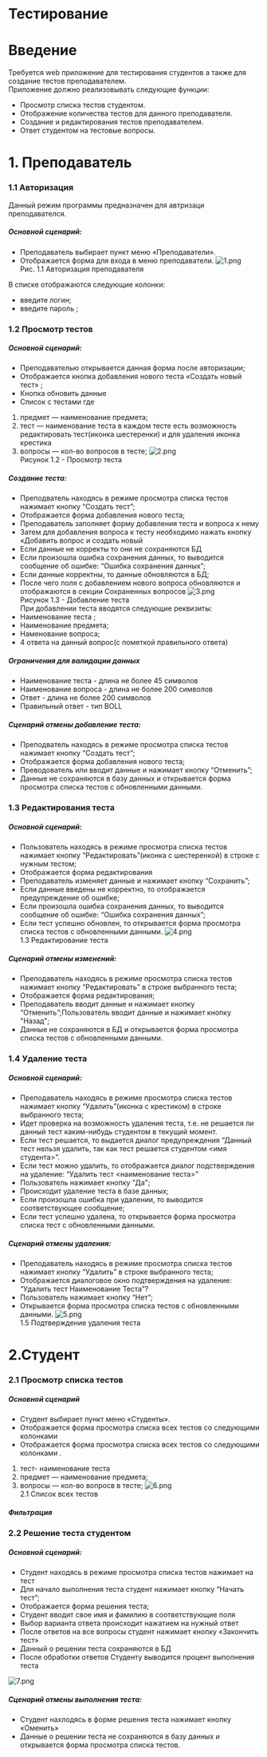 Тестирование 
========================= 
# Введение 

Требуется web приложение для  тестирования студентов а также для создание тестов преподавателем.  
Приложение должно реализовывать следующие функции: 
* Просмотр списка тестов студентом.
* Отображение количества тестов для данного преподавателя.
* Создание и редактирования тестов преподавателем.
* Ответ студентом на тестовые вопросы.

# 1. Преподаватель
### 1.1 Авторизация
Данный режим программы предназначен для автризаци преподавателся.

##### Основной сценарий: 
* Преподаватель выбирает пункт меню «Преподаватели».
* Отображается форма для входа в меню преподаватели.
![1.png](https://www.dropbox.com/home/deliveryCost?preview=1.png)  
Рис. 1.1 Авторизация преподавателя 

В списке отображаются следующие колонки: 
* введите логин;
* введите пароль ;


### 1.2 Просмотр тестов
##### Основной сценарий: 
* Преподавателью открывается данная форма  после авторизации;
* Отображается кнопка добавления нового теста «Создать новый тест» ;
* Кнопка обновить данные 
* Список с тестами где
1. предмет — наименование предмета;
2. тест  —  наименование теста в каждом тесте есть возможность редактировать тест(иконка шестеренки)
и для удаления иконка крестика
3. вопросы — кол-во вопросов в тесте;
![2.png](https://www.dropbox.com/home/deliveryCost?preview=2.png)  
Рисунок 1.2 - Просмотр теста  
##### Создание теста:
* Преподватель находясь в режиме просмотра списка тестов нажимает кнопку “Создать тест”;
* Отображается форма добавления нового теста;
* Преподаватель заполняет форму добавления теста и вопроса к нему 
* Затем для добавления вопроса к тесту необходимо нажать кнопку «Добавить вопрос и создать новый
* Если данные не  корректы то они  не сохраняются БД
* Если произошла ошибка сохранения данных, то выводится сообщение об ошибке: “Ошибка сохранения данных”;
* Если данные корректны, то данные обновляются в БД;
* После чего поля с добавлением нового вопроса обновляются и отображаются в секции Сохраненных вопросов
![3.png](https://www.dropbox.com/home/deliveryCost?preview=3.png)  
Рисунок 1.3 - Добавление теста  
При добавлении теста вводятся следующие реквизиты:
* Наименование теста ;
* Наименование предмета;
* Наменование вопроса;
* 4 ответа на данный вопрос(с пометкой правильного ответа)
##### Ограничения для валидации данных
* Наименование теста  - длина не более 45 символов
* Наименование вопроса  - длина не более 200 символов
* Ответ  - длина не более 200 символов
* Правильный ответ  -  тип BOLL

##### Сценарий отмены добавление теста:
* Преподватель находясь в режиме просмотра списка тестов нажимает кнопку “Создать тест”;
* Отображается форма добавления нового теста;
* Преводователь или вводит данные и нажимает кнопку “Отменить”;
* Данные не сохраняются в базу данных и открывается форма просмотра списка тестов с обновленными данными.

### 1.3 Редактирования теста
##### Основной сценарий: 
* Пользователь находясь в режиме просмотра списка тестов нажимает кнопку “Редактировать”(иконка с шестеренкой)  в строке с нужным тестом;
* Отображается форма редактирования
* Преподаватель изменяет данные и нажимает кнопку “Сохранить”;
* Если данные введены не корректно, то отображается предупреждение об ошибке;
* Если произошла ошибка сохранения данных, то выводится сообщение об ошибке: “Ошибка сохранения данных”;
* Если тест успешно обновлен, то открывается форма просмотра списка тестов с обновленными данными.
![4.png](https://www.dropbox.com/home/deliveryCost?preview=4.png)  
1.3 Редактирование теста 
##### Сценарий отмены изменений: 
* Преподаватель находясь в режиме просмотра списка тестов нажимает кнопку “Редактировать” в строке
выбранного теста;
* Отображается форма редактирования;
* Преподаватель вводит данные и нажимает кнопку “Отменить”;Пользователь вводит данные и нажимает кнопку "Назад"; 
* Данные не сохраняются в БД и открывается форма просмотра списка тестов с
обновленными данными.

### 1.4 Удаление теста
##### Основной сценарий: 
* Преподаватель находясь в режиме просмотра списка тестов нажимает кнопку “Удалить”(иконка с крестиком) в строке выбранного теста;
* Идет проверка на возможность удаления теста, т.е. не решается ли данный тест каким-нибудь студентом в текущий момент.
* Если тест решается, то выдается диалог предупреждения “Данный тест нельзя удалить, так как тест решается студентом <имя студента>”.
* Если тест можно удалить, то отображается диалог подстверждения на удаление: “Удалить тест  <наименование теста>”
* Пользователь нажимает кнопку "Да"; 
* Происходит удаление теста в базе данных; 
* Если произошла ошибка при удалении, то выводится соответствующее сообщение; 
* Если тест успешно удалена, то открывается форма просмотра списка тест с обновленными данными.

##### Сценарий отмены удаления: 
* Преподаватель находясь в режиме просмотра списка тестов нажимает кнопку “Удалить” в строке выбранного теста;
* Отображается диалоговое окно подтверждения на удаление: “Удалить тест Наименование Теста”?
* Пользователь нажимает кнопку “Нет”;
* Открывается форма просмотра списка тестов с обновленными данными.
![5.png](https://www.dropbox.com/home/deliveryCost?preview=5.png)  
1.5 Подтверждение удаления теста 

# 2.Студент
### 2.1 Просмотр списка тестов
##### Основной сценарий 
* Студент выбирает пункт меню «Студенты».
* Отображается форма просмотра списка всех тестов со следующими колонками 
* Отображается форма просмотра списка всех тестов со следующими колонками .
1. тест- наименование теста
2. предмет — наименование предмета;
3. вопросы — кол-во вопросв в тесте;
![6.png](https://www.dropbox.com/home/deliveryCost?preview=6.png)  
2.1 Список всех тестов  

##### Фильтрация 


### 2.2 Решение теста  студентом
##### Основной сценарий: 
* Студент находясь в режиме просмотра списка тестов нажимает на тест  
* Для начало выполнения теста студент нажимает кнопку “Начать тест”;
* Отображается форма решения теста;
* Студент вводит свое имя и фамилию в соответствующие поля
* Выбор варианта ответа происходит нажатием на нужный ответ
* После ответов на все вопросы студент нажимает кнопку «Закончить тест»
* Данный о решении теста сохраняются в БД
* После обработки ответов Студенту выводится процент выполнения теста

![7.png](https://www.dropbox.com/home/deliveryCost?preview=7.png)  

##### Сценарий отмены выполнения теста:
* Студент нахлодясь в форме решения теста нажимает кнопку «Оменить»
* Данные о решении теста  не сохраняются в базу данных и открывается форма просмотра списка тестов.

